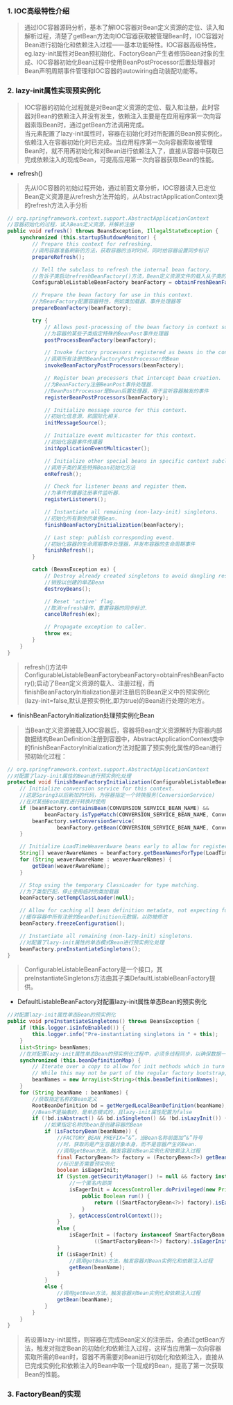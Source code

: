 ### 1. IOC高级特性介绍
>通过IOC容器源码分析，基本了解IOC容器对Bean定义资源的定位、读入和解析过程，清楚了getBean方法向IOC容器获取被管理Bean时，IOC容器对Bean进行初始化和依赖注入过程——基本功能特性。IOC容器高级特性，eg.lazy-init属性对Bean预初始化、FactoryBean产生者修饰Bean对象的生成、IOC容器初始化Bean过程中使用BeanPostProcessor后置处理器对Bean声明周期事件管理和IOC容器的autowiring自动装配功能等。
### 2. lazy-init属性实现预实例化
>IOC容器的初始化过程就是对Bean定义资源的定位、载入和注册，此时容器对Bean的依赖注入并没有发生，依赖注入主要是在应用程序第一次向容器索取Bean时，通过getBean方法调用完成。  
当<Bean>元素配置了lazy-init属性时，容器在初始化时对所配置的Bean预实例化，依赖注入在容器初始化时已完成。当应用程序第一次向容器索取被管理Bean时，就不用再初始化和对Bean进行依赖注入了，直接从容器中获取已完成依赖注入的现成Bean，可提高应用第一次向容器获取Bean的性能。
- refresh()
>先从IOC容器的初始过程开始，通过前面文章分析，IOC容器读入已定位Bean定义资源是从refresh方法开始的，从AbstractApplicationContext类的refresh方法入手分析

```java 
// org.springframework.context.support.AbstractApplicationContext
//容器初始化的过程，读入Bean定义资源，并解析注册
public void refresh() throws BeansException, IllegalStateException {
	synchronized (this.startupShutdownMonitor) {
		// Prepare this context for refreshing.
		//调用容器准备刷新的方法，获取容器的当时时间，同时给容器设置同步标识
		prepareRefresh();

		// Tell the subclass to refresh the internal bean factory.
		//告诉子类启动refreshBeanFactory()方法，Bean定义资源文件的载入从子类的refreshBeanFactory()方法启动  
		ConfigurableListableBeanFactory beanFactory = obtainFreshBeanFactory();

		// Prepare the bean factory for use in this context.
		//为BeanFactory配置容器特性，例如类加载器、事件处理器等
		prepareBeanFactory(beanFactory);

		try {
			// Allows post-processing of the bean factory in context subclasses.
			//为容器的某些子类指定特殊的BeanPost事件处理器
			postProcessBeanFactory(beanFactory);

			// Invoke factory processors registered as beans in the context.
			//调用所有注册的BeanFactoryPostProcessor的Bean
			invokeBeanFactoryPostProcessors(beanFactory);

			// Register bean processors that intercept bean creation.
			//为BeanFactory注册BeanPost事件处理器.  
	        //BeanPostProcessor是Bean后置处理器，用于监听容器触发的事件 
			registerBeanPostProcessors(beanFactory);

			// Initialize message source for this context.
			//初始化信息源，和国际化相关.
			initMessageSource();

			// Initialize event multicaster for this context.
			//初始化容器事件传播器
			initApplicationEventMulticaster();

			// Initialize other special beans in specific context subclasses.
			//调用子类的某些特殊Bean初始化方法
			onRefresh();

			// Check for listener beans and register them.
			//为事件传播器注册事件监听器.
			registerListeners();

			// Instantiate all remaining (non-lazy-init) singletons.
			//初始化所有剩余的单例Bean.
			finishBeanFactoryInitialization(beanFactory);

			// Last step: publish corresponding event.
			//初始化容器的生命周期事件处理器，并发布容器的生命周期事件
			finishRefresh();
		}

		catch (BeansException ex) {
			// Destroy already created singletons to avoid dangling resources.
			//销毁以创建的单态Bean
			destroyBeans();

			// Reset 'active' flag.
			//取消refresh操作，重置容器的同步标识.
			cancelRefresh(ex);

			// Propagate exception to caller.
			throw ex;
		}
	}
}
```
>refresh()方法中
ConfigurableListableBeanFactorybeanFactory=obtainFreshBeanFactory();启动了Bean定义资源的载入、注册过程，而finishBeanFactoryInitialization是对注册后的Bean定义中的预实例化(lazy-init=false,默认是预实例化,即为true)的Bean进行处理的地方。
- finishBeanFactoryInitialization处理预实例化Bean
>当Bean定义资源被载入IOC容器后，容器将Bean定义资源解析为容器内部数据结构BeanDefinition注册到容器中，AbstractApplicationContext类中的finishBeanFactoryInitialization方法对配置了预实例化属性的Bean进行预初始化过程：

```java 
// org.springframework.context.support.AbstractApplicationContext
//对配置了lazy-init属性的Bean进行预实例化处理 
protected void finishBeanFactoryInitialization(ConfigurableListableBeanFactory beanFactory) {
	// Initialize conversion service for this context.
	//这是Spring3以后新加的代码，为容器指定一个转换服务(ConversionService)  
    //在对某些Bean属性进行转换时使用  
	if (beanFactory.containsBean(CONVERSION_SERVICE_BEAN_NAME) &&
			beanFactory.isTypeMatch(CONVERSION_SERVICE_BEAN_NAME, ConversionService.class)) {
		beanFactory.setConversionService(
				beanFactory.getBean(CONVERSION_SERVICE_BEAN_NAME, ConversionService.class));
	}

	// Initialize LoadTimeWeaverAware beans early to allow for registering their transformers early.
	String[] weaverAwareNames = beanFactory.getBeanNamesForType(LoadTimeWeaverAware.class, false, false);
	for (String weaverAwareName : weaverAwareNames) {
		getBean(weaverAwareName);
	}

	// Stop using the temporary ClassLoader for type matching.
	//为了类型匹配，停止使用临时的类加载器  
	beanFactory.setTempClassLoader(null);

	// Allow for caching all bean definition metadata, not expecting further changes.
	//缓存容器中所有注册的BeanDefinition元数据，以防被修改
	beanFactory.freezeConfiguration();

	// Instantiate all remaining (non-lazy-init) singletons.
	//对配置了lazy-init属性的单态模式Bean进行预实例化处理
	beanFactory.preInstantiateSingletons();
}
```
>ConfigurableListableBeanFactory是一个接口，其preInstantiateSingletons方法由其子类DefaultListableBeanFactory提供。

- DefaultListableBeanFactory对配置lazy-init属性单态Bean的预实例化

```java 
//对配置lazy-init属性单态Bean的预实例化
public void preInstantiateSingletons() throws BeansException {
	if (this.logger.isInfoEnabled()) {
		this.logger.info("Pre-instantiating singletons in " + this);
	}
	List<String> beanNames;
	//在对配置lazy-init属性单态Bean的预实例化过程中，必须多线程同步，以确保数据一致性
	synchronized (this.beanDefinitionMap) {
		// Iterate over a copy to allow for init methods which in turn register new bean definitions.
		// While this may not be part of the regular factory bootstrap, it does otherwise work fine.
		beanNames = new ArrayList<String>(this.beanDefinitionNames);
	}
	for (String beanName : beanNames) {
		//获取指定名称的Bean定义
		RootBeanDefinition bd = getMergedLocalBeanDefinition(beanName);
		//Bean不是抽象的，是单态模式的，且lazy-init属性配置为false
		if (!bd.isAbstract() && bd.isSingleton() && !bd.isLazyInit()) {
			//如果指定名称的bean是创建容器的Bean
			if (isFactoryBean(beanName)) {
				//FACTORY_BEAN_PREFIX=”&”，当Bean名称前面加”&”符号  
                //时，获取的是产生容器对象本身，而不是容器产生的Bean.  
                //调用getBean方法，触发容器对Bean实例化和依赖注入过程  
				final FactoryBean<?> factory = (FactoryBean<?>) getBean(FACTORY_BEAN_PREFIX + beanName);
				//标识是否需要预实例化  
				boolean isEagerInit;
				if (System.getSecurityManager() != null && factory instanceof SmartFactoryBean) {
					//一个匿名内部类
					isEagerInit = AccessController.doPrivileged(new PrivilegedAction<Boolean>() {
						public Boolean run() {
							return ((SmartFactoryBean<?>) factory).isEagerInit();
						}
					}, getAccessControlContext());
				}
				else {
					isEagerInit = (factory instanceof SmartFactoryBean &&
							((SmartFactoryBean<?>) factory).isEagerInit());
				}
				if (isEagerInit) {
					//调用getBean方法，触发容器对Bean实例化和依赖注入过程 
					getBean(beanName);
				}
			}
			else {
				//调用getBean方法，触发容器对Bean实例化和依赖注入过程
				getBean(beanName);
			}
		}
	}
}
```
>若设置lazy-init属性，则容器在完成Bean定义的注册后，会通过getBean方法，触发对指定Bean的初始化和依赖注入过程，这样当应用第一次向容器索取所需的Bean时，容器不再需要对Bean进行初始化和依赖注入，直接从已完成实例化和依赖注入的Bean中取一个现成的Bean，提高了第一次获取Bean的性能。

### 3. FactoryBean的实现